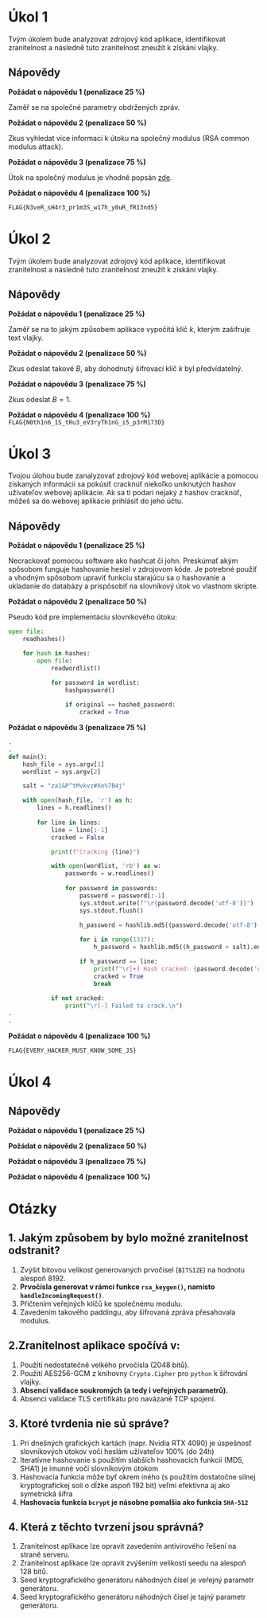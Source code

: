 # Úkol 1

Tvým úkolem bude analyzovat zdrojový kód aplikace, identifikovat zranitelnost a následně tuto zranitelnost zneužít k získání vlajky.

## Nápovědy

**Požádat o nápovědu 1 (penalizace 25 %)**

Zaměř se na společné parametry obdržených zpráv.

**Požádat o nápovědu 2 (penalizace 50 %)**

Zkus vyhledat více informací k útoku na společný modulus (RSA common modulus attack).

**Požádat o nápovědu 3 (penalizace 75 %)**

Útok na společný modulus je vhodně popsán [zde](https://infosecwriteups.com/rsa-attacks-common-modulus-7bdb34f331a5#84d1).

**Požádat o nápovědu 4 (penalizace 100 %)**

`FLAG{N3veR_sH4r3_pr1m3S_w17h_y0uR_fR13nd5}`

# Úkol 2

Tvým úkolem bude analyzovat zdrojový kód aplikace, identifikovat zranitelnost a následně tuto zranitelnost zneužít k získání vlajky.

## Nápovědy

**Požádat o nápovědu 1 (penalizace 25 %)**

Zaměř se na to jakým způsobem aplikace vypočítá klíč $k$, kterým zašifruje text vlajky.

**Požádat o nápovědu 2 (penalizace 50 %)**

Zkus odeslat takové $B$, aby dohodnutý šifrovací klíč $k$ byl předvídatelný.

**Požádat o nápovědu 3 (penalizace 75 %)**

Zkus odeslat $B=1$.

**Požádat o nápovědu 4 (penalizace 100 %)**
`FLAG{N0th1n6_1S_tRu3_eV3ryTh1nG_i5_p3rM173D}`

# Úkol 3

Tvojou úlohou bude zanalyzovať zdrojový kód webovej aplikácie a pomocou získaných informácii sa pokúsiť cracknúť niekoľko uniknutých hashov užívateľov webovej aplikácie. Ak sa ti podarí nejaký z hashov cracknúť, môžeš sa do webovej aplikácie prihlásiť do jeho účtu.

## Nápovědy

**Požádat o nápovědu 1 (penalizace 25 %)**

Necrackovať pomocou software ako hashcat či john. Preskúmať akým spôsobom funguje hashovanie hesiel v  zdrojovom kóde. Je potrebné použiť a vhodným spôsobom upraviť funkciu starajúcu sa o hashovanie a ukladanie do databázy a prispôsobiť na slovníkový útok vo vlastnom skripte.

**Požádat o nápovědu 2 (penalizace 50 %)**

Pseudo kód pre implementáciu slovníkového útoku:

```python
open file:
	readhashes()

	for hash in hashes:
		open file:
			readwordlist()

			for password in wordlist:
				hashpassword()
				
				if original == hashed_password:
					cracked = True
```

**Požádat o nápovědu 3 (penalizace 75 %)**

```python
.
.
def main():
    hash_file = sys.argv[1]
    wordlist = sys.argv[2]

    salt = "za1&P^tMvkvz#Xe%7B4j"

    with open(hash_file, 'r') as h:
        lines = h.readlines()
        
        for line in lines:
            line = line[:-1]
            cracked = False

            print(f"Cracking {line}")

            with open(wordlist, 'rb') as w:
                passwords = w.readlines()
                
                for password in passwords:
                    password = password[:-1]
                    sys.stdout.write(f"\r{password.decode('utf-8')}")
                    sys.stdout.flush()
                    
                    h_password = hashlib.md5((password.decode('utf-8') + salt).encode('utf-8')).hexdigest()

                    for i in range(1337):
                        h_password = hashlib.md5((h_password + salt).encode('utf-8')).hexdigest()

                    if h_password == line:
                        print(f"\r[+] Hash cracked: {password.decode('utf-8')}\n")
                        cracked = True
                        break
            
            if not cracked:
                print("\r[-] Failed to crack.\n")
.
.
```

**Požádat o nápovědu 4 (penalizace 100 %)**

`FLAG{EVERY_HACKER_MUST_KNOW_SOME_JS}`

# Úkol 4

## Nápovědy

**Požádat o nápovědu 1 (penalizace 25 %)**



**Požádat o nápovědu 2 (penalizace 50 %)**



**Požádat o nápovědu 3 (penalizace 75 %)**



**Požádat o nápovědu 4 (penalizace 100 %)**


# Otázky

## 1. Jakým způsobem by bylo možné zranitelnost odstranit?

1. Zvýšit bitovou velikost generovaných prvočísel (`BITSIZE`) na hodnotu alespoň $8192$.
2. **Prvočísla generovat v rámci funkce `rsa_keygen()`, namísto `handleIncomingRequest()`**.
3. Přičtením veřejných klíčů ke společnému modulu.
4. Zavedením takového paddingu, aby šifrovaná zpráva přesahovala modulus.

## 2.Zranitelnost aplikace spočívá v:

1. Použití nedostatečně velkého prvočísla ($2048$ bitů).
2. Použití AES256-GCM z knihovny `Crypto.Cipher` pro `python` k šifrování vlajky.
3. **Absenci validace soukromých (a tedy i veřejných parametrů).**
4. Absenci validace TLS certifikátu pro navázané TCP spojení.

## 3. Ktoré tvrdenia nie sú správe?

1. Pri dnešných grafických kartách (napr. Nvidia RTX 4090) je úspešnosť slovníkových útokov voči heslám užívateľov 100% (do 24h)
2. Iteratívne hashovanie s použitím slabších hashovacích funkcii (MD5, SHA1) je imunné voči slovníkovým útokom
3. Hashovacia funkcia môže byť okrem iného (s použitím dostatočne silnej kryptografickej soli o dĺžke aspoň 192 bit) veľmi efektívna aj ako symetrická šifra
4. **Hashovacia funkcia `bcrypt` je násobne pomalšia ako funkcia `SHA-512`**

## 4. Která z těchto tvrzení jsou správná?

1. Zranitelnost aplikace lze opravit zavedením antivirového řešení na straně serveru.
2. Zranitelnost aplikace lze opravit zvýšením velikosti seedu na alespoň 128 bitů.
3. Seed kryptografického generátoru náhodných čísel je veřejný parametr generátoru.
4. Seed kryptografického generátoru náhodných čísel je tajný parametr generátoru.